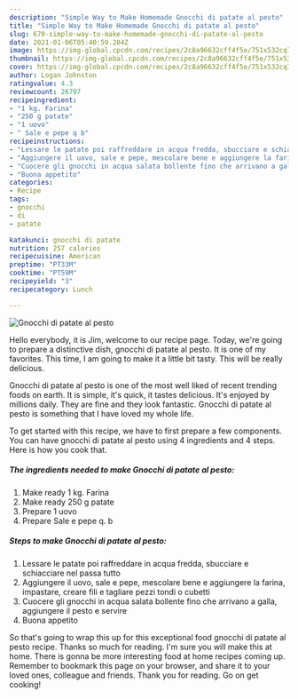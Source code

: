 ```yaml
---
description: "Simple Way to Make Homemade Gnocchi di patate al pesto"
title: "Simple Way to Make Homemade Gnocchi di patate al pesto"
slug: 670-simple-way-to-make-homemade-gnocchi-di-patate-al-pesto
date: 2021-01-06T05:40:59.204Z
image: https://img-global.cpcdn.com/recipes/2c8a96632cff4f5e/751x532cq70/gnocchi-di-patate-al-pesto-recipe-main-photo.jpg
thumbnail: https://img-global.cpcdn.com/recipes/2c8a96632cff4f5e/751x532cq70/gnocchi-di-patate-al-pesto-recipe-main-photo.jpg
cover: https://img-global.cpcdn.com/recipes/2c8a96632cff4f5e/751x532cq70/gnocchi-di-patate-al-pesto-recipe-main-photo.jpg
author: Logan Johnston
ratingvalue: 4.3
reviewcount: 26797
recipeingredient:
- "1 kg. Farina"
- "250 g patate"
- "1 uovo"
- " Sale e pepe q b"
recipeinstructions:
- "Lessare le patate poi raffreddare in acqua fredda, sbucciare e schiacciare nel passa tutto"
- "Aggiungere il uovo, sale e pepe, mescolare bene e aggiungere la farina, impastare, creare fili e tagliare pezzi tondi o cubetti"
- "Cuocere gli gnocchi in acqua salata bollente fino che arrivano a galla, aggiungere il pesto e servire"
- "Buona appetito"
categories:
- Recipe
tags:
- gnocchi
- di
- patate

katakunci: gnocchi di patate 
nutrition: 257 calories
recipecuisine: American
preptime: "PT33M"
cooktime: "PT59M"
recipeyield: "3"
recipecategory: Lunch

---
```



![Gnocchi di patate al pesto](https://img-global.cpcdn.com/recipes/2c8a96632cff4f5e/751x532cq70/gnocchi-di-patate-al-pesto-recipe-main-photo.jpg)

Hello everybody, it is Jim, welcome to our recipe page. Today, we're going to prepare a distinctive dish, gnocchi di patate al pesto. It is one of my favorites. This time, I am going to make it a little bit tasty. This will be really delicious.



Gnocchi di patate al pesto is one of the most well liked of recent trending foods on earth. It is simple, it's quick, it tastes delicious. It's enjoyed by millions daily. They are fine and they look fantastic. Gnocchi di patate al pesto is something that I have loved my whole life.


To get started with this recipe, we have to first prepare a few components. You can have gnocchi di patate al pesto using 4 ingredients and 4 steps. Here is how you cook that.

<!--inarticleads1-->

##### The ingredients needed to make Gnocchi di patate al pesto:

1. Make ready 1 kg. Farina
1. Make ready 250 g patate
1. Prepare 1 uovo
1. Prepare  Sale e pepe q. b




<!--inarticleads2-->

##### Steps to make Gnocchi di patate al pesto:

1. Lessare le patate poi raffreddare in acqua fredda, sbucciare e schiacciare nel passa tutto
1. Aggiungere il uovo, sale e pepe, mescolare bene e aggiungere la farina, impastare, creare fili e tagliare pezzi tondi o cubetti
1. Cuocere gli gnocchi in acqua salata bollente fino che arrivano a galla, aggiungere il pesto e servire
1. Buona appetito




So that's going to wrap this up for this exceptional food gnocchi di patate al pesto recipe. Thanks so much for reading. I'm sure you will make this at home. There is gonna be more interesting food at home recipes coming up. Remember to bookmark this page on your browser, and share it to your loved ones, colleague and friends. Thank you for reading. Go on get cooking!
